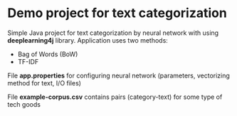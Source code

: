 # Demo project for text categorization

Simple Java project for text categorization by neural network with using <b>deeplearning4j</b> library.
Application uses two methods:
   * Bag of Words (BoW)
   * TF-IDF

File <b>app.properties</b> for configuring neural network (parameters, vectorizing method for text, I/O files)

File <b>example-corpus.csv</b> contains pairs (category-text) for some type of tech goods
